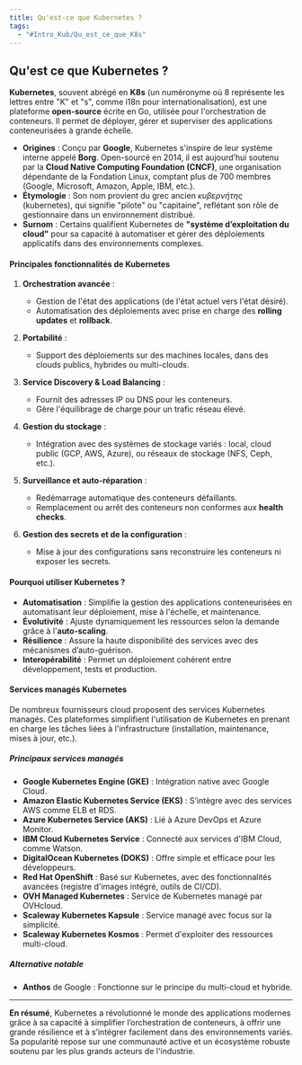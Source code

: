 ```yaml
---
title: Qu'est-ce que Kubernetes ?
tags:
  - "#Intro_Kub/Qu_est_ce_que_K8s"
---
```


## Qu'est ce que Kubernetes ?

**Kubernetes**, souvent abrégé en **K8s** (un numéronyme où 8 représente les lettres entre "K" et "s", comme i18n pour internationalisation), est une plateforme **open-source** écrite en Go, utilisée pour l'orchestration de conteneurs. Il permet de déployer, gérer et superviser des applications conteneurisées à grande échelle.

- **Origines** : Conçu par **Google**, Kubernetes s'inspire de leur système interne appelé **Borg**. Open-sourcé en 2014, il est aujourd’hui soutenu par la **Cloud Native Computing Foundation (CNCF)**, une organisation dépendante de la Fondation Linux, comptant plus de 700 membres (Google, Microsoft, Amazon, Apple, IBM, etc.).
- **Étymologie** : Son nom provient du grec ancien _κυβερνήτης_ (kubernetes), qui signifie "pilote" ou "capitaine", reflétant son rôle de gestionnaire dans un environnement distribué.
- **Surnom** : Certains qualifient Kubernetes de **"système d’exploitation du cloud"** pour sa capacité à automatiser et gérer des déploiements applicatifs dans des environnements complexes.

#### **Principales fonctionnalités de Kubernetes**

1. **Orchestration avancée** :
    
    - Gestion de l'état des applications (de l'état actuel vers l'état désiré).
    - Automatisation des déploiements avec prise en charge des **rolling updates** et **rollback**.
2. **Portabilité** :
    
    - Support des déploiements sur des machines locales, dans des clouds publics, hybrides ou multi-clouds.
3. **Service Discovery & Load Balancing** :
    
    - Fournit des adresses IP ou DNS pour les conteneurs.
    - Gère l'équilibrage de charge pour un trafic réseau élevé.
4. **Gestion du stockage** :
    
    - Intégration avec des systèmes de stockage variés : local, cloud public (GCP, AWS, Azure), ou réseaux de stockage (NFS, Ceph, etc.).
5. **Surveillance et auto-réparation** :
    
    - Redémarrage automatique des conteneurs défaillants.
    - Remplacement ou arrêt des conteneurs non conformes aux **health checks**.
6. **Gestion des secrets et de la configuration** :
    
    - Mise à jour des configurations sans reconstruire les conteneurs ni exposer les secrets.

#### **Pourquoi utiliser Kubernetes ?**

- **Automatisation** : Simplifie la gestion des applications conteneurisées en automatisant leur déploiement, mise à l'échelle, et maintenance.
- **Évolutivité** : Ajuste dynamiquement les ressources selon la demande grâce à l'**auto-scaling**.
- **Résilience** : Assure la haute disponibilité des services avec des mécanismes d’auto-guérison.
- **Interopérabilité** : Permet un déploiement cohérent entre développement, tests et production.

#### **Services managés Kubernetes**

De nombreux fournisseurs cloud proposent des services Kubernetes managés. Ces plateformes simplifient l'utilisation de Kubernetes en prenant en charge les tâches liées à l'infrastructure (installation, maintenance, mises à jour, etc.).

##### Principaux services managés

- **Google Kubernetes Engine (GKE)** : Intégration native avec Google Cloud.
- **Amazon Elastic Kubernetes Service (EKS)** : S’intègre avec des services AWS comme ELB et RDS.
- **Azure Kubernetes Service (AKS)** : Lié à Azure DevOps et Azure Monitor.
- **IBM Cloud Kubernetes Service** : Connecté aux services d'IBM Cloud, comme Watson.
- **DigitalOcean Kubernetes (DOKS)** : Offre simple et efficace pour les développeurs.
- **Red Hat OpenShift** : Basé sur Kubernetes, avec des fonctionnalités avancées (registre d'images intégré, outils de CI/CD).
- **OVH Managed Kubernetes** : Service de Kubernetes managé par OVHcloud.
- **Scaleway Kubernetes Kapsule** : Service managé avec focus sur la simplicité.
- **Scaleway Kubernetes Kosmos** : Permet d'exploiter des ressources multi-cloud.

##### Alternative notable

- **Anthos** de Google : Fonctionne sur le principe du multi-cloud et hybride.

---

**En résumé**, Kubernetes a révolutionné le monde des applications modernes grâce à sa capacité à simplifier l’orchestration de conteneurs, à offrir une grande résilience et à s’intégrer facilement dans des environnements variés. Sa popularité repose sur une communauté active et un écosystème robuste soutenu par les plus grands acteurs de l'industrie.
